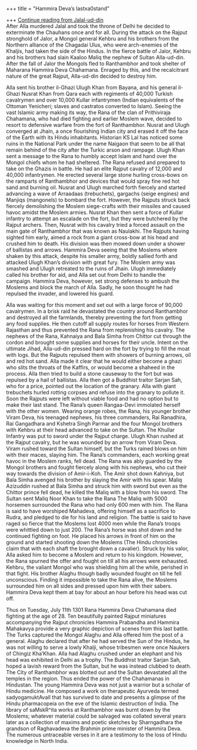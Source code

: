+++
title = "Hammira Deva’s lastxa0stand"

+++
[Continue reading from
Jalal-ud-din](https://manasataramgini.wordpress.com/2004/06/20/jalal-ud-din/)  
After Alla murdered Jalal and took the throne of Delhi he decided to
exterminate the Chauhans once and for all. During the attack on the
Rajput stronghold of Jalor, a Mongol general Kehbru and his brothers
from the Northern alliance of the Chagadai Ulus, who were arch-enemies
of the Khaljis, had taken the side of the Hindus. In the fierce battle
of Jalor, Kehbru and his brothers had slain Kaaloo Maliq the nephew of
Sultan Alla-ud-din. After the fall of Jalor the Mongols fled to
Ranthambhor and took shelter of Maharana Hammira Deva Chahamana. Enraged
by this, and the recalcitrant nature of the great Rajput, Alla-ud-din
decided to destroy him.

Alla sent his brother il-Ghazi Ulugh Khan from Bayana, and his general
il-Ghazi Nusrat Khan from Qara each with regiments of 40,000 Turkish
cavalrymen and over 10,000 Kullar infantrymen (Indian equivalents of the
Ottoman Yenicheri; slaves and castratos converted to Islam). Seeing the
vast Islamic army making its way, the Rana of the clan of Prithiviraja
Chahamana, who had died fighting and earlier Moslem wave, decided to
resort to defensive warfare from the fort of Ranthambhor. Nusrat and
Ulugh converged at Jhain, a once flourishing Indian city and erased it
off the face of the Earth with its Hindu inhabitants. Historian KS Lal
has noticed some ruins in the National Park under the name Naigaon that
seem to be all that remain behind of the city after the Turkic arson and
rampage. Ulugh Khan sent a message to the Rana to humbly accept Islam
and hand over the Mongol chiefs whom he had sheltered. The Rana refused
and prepared to take on the Ghazis in battle. He had an elite Rajput
cavalry of 12,000 and 40,000 infantrymen. He erected several large stone
hurling cross-bows on the ramparts of Ranthambhor and devices that would
spray fine red hot sand and burning oil. Nusrat and Ulugh marched forth
fiercely and started advancing a wave of Arraadaas (trebuchets),
gargachs (seige engines) and Manjiqs (mangonels) to bombard the fort.
However, the Rajputs struck back fiercely demolishing the Moslem
siege-crafts with their missiles and caused havoc amidst the Moslem
armies. Nusrat Khan then sent a force of Kullar infantry to attempt an
escalade on the fort, but they were butchered by the Rajput archers.
Then, Nusrat with his cavalry tried a forced assault on the main gate of
Ranthambhor that was known as Naulakhi. The Rajputs having sighted him
early, aimed a rock from a giant cross-bow at his head and crushed him
to death. His division was then mowed down under a shower of ballistas
and arrows. Hammira Deva seeing that the Moslems where shaken by this
attack, despite his smaller army, boldly sallied forth and attacked
Ulugh Khan’s division with great fury. The Moslem army was smashed and
Ulugh retreated to the ruins of Jhain. Ulugh immediately called his
brother for aid, and Alla set out from Delhi to handle the campaign.
Hammira Deva, however, set strong defenses to ambush the Moslems and
block the march of Alla. Sadly, he soon thought he had repulsed the
invader, and lowered his guard.

Alla was waiting for this moment and set out with a large force of
90,000 cavalrymen. In a brisk raid he devastated the country around
Ranthambhor and destroyed all the farmlands, thereby preventing the fort
from getting any food supplies. He then cutoff all supply routes for
horses from Western Rajasthan and thus prevented the Rana from
replenishing his cavalry. The nephews of the Rana, Kahnaiya and Bala
Simha from Chittor cut through the cordon and brought some supplies and
horses for their uncle. Intent on the ultimate Jihad, Alla-ud-din
pressed hard on the fort by trying to fill the moat with logs. But the
Rajputs repulsed them with showers of burning arrows, oil and red hot
sand. Alla made it clear that he would either become a ghazi who slits
the throats of the Kaffirs, or would become a shaheed in the process.
Alla then tried to build a stone causeway to the fort but was repulsed
by a hail of ballistas. Alla then got a Buddhist traitor Sarjan Sah, who
for a price, pointed out the location of the granary. Alla with giant
trebuchets hurled rotting corpses and refuse into the granary to pollute
it. Soon the Rajputs were left without viable food and had no option but
to make their last stand. The Rana’s queen Rangaa-Devi immolated herself
with the other women. Wearing orange robes, the Rana, his younger
brother Viram Deva, his teenaged nephews, his three commanders, Rai
Ranadhira, Rai Gangadhara and Kshetra Singh Parmar and the four Mongol
brothers with Kehbru at their head advanced to take on the Sultan. The
Khullar Infantry was put to sword under the Rajput charge. Ulugh Khan
rushed at the Rajput cavalry, but he was wounded by an arrow from Viram
Deva. Viram rushed toward the Sultan himself, but the Turks rained blows
on him with their maces, slaying him. The Rana’s commanders, each
working great havoc in the Moslem ranks, fell dead. The Rana was ably
guarded by the Mongol brothers and fought fiercely along with his
nephews, who cut their way towards the division of Amir-i-Koh. The Amir
shot down Kahniya, but Bala Simha avenged his brother by slaying the
Amir with his spear. Maliq Azizuddin rushed at Bala Simha and struck him
with sword but even as the Chittor prince fell dead, he killed the Maliq
with a blow from his sword. The Sultan sent Maliq Noor Khan to take the
Rana The Maliq with 5000 horsemen surrounded the Rana who had only 600
men with him. The Rana is said to have worshiped Mahadeva, offering
himself as a sacrifice to Rudra, and pledged to die for his land and
religion. The battle is said to have raged so fierce that the Moslems
lost 4000 men while the Rana’s troops were whittled down to just 200.
The Rana’s horse was shot down and he continued fighting on foot. He
placed his arrows in front of him on the ground and started shooting
down the Moslems (The Hindu chronicles claim that with each shaft the
brought down a cavalier). Struck by his valor, Alla asked him to become
a Moslem and return to his kingdom. However, the Rana spurned the offer
and fought on till all his arrows were exhausted. Kehbru, the valiant
Mongol who was shielding him all the while, perished in that fight. His
brother Alaghu though badly wounded fought on till he fell unconscious.
Finding it impossible to take the Rana alive, the Moslems surrounded him
on all sides and pressed upon him with their sabers. Hammira Deva kept
them at bay for about an hour before his head was cut off.

Thus on Tuesday, July 11th 1301 Rana Hammira Deva Chahamana died
fighting at the age of 28. Ten beautifully painted Rajput miniatures
accompanying the Rajput chronicles Hammira Prabandha and Hammira
Mahakavya provide a very graphic depiction of scenes from this last
battle. The Turks captured the Mongol Alaghu and Alla offered him the
post of a general. Alaghu declared that after he had served the Sun of
the Hindus, he was not willing to serve a lowly Khalji, whose tribesmen
were once Naukers of Chingiz Kha’Khan. Alla had Alaghu crushed under an
elephant and his head was exhibited in Delhi as a trophy. The Buddhist
traitor Sarjan Sah, hoped a lavish reward from the Sultan, but he was
instead clubbed to death. The City of Ranthambhor was blotted out and
the Sultan devastated all the temples in the region. Thus ended the
power of the Chahamanas in Hindustan. The young Hammira Deva was not
just a warrior but a scholar of Hindu medicine. He composed a work on
therapeutic Ayurveda termed sadyogamuktAvalI that has survived to date
and presents a glimpse of the Hindu pharmacopeia on the eve of the
Islamic destruction of India. The library of saMskR^ita works at
Ranthambhor was burnt down by the Moslems; whatever material could be
salvaged was collated several years later as a collection of maxims and
poetic sketches by Sharngadhara the grandson of Raghavadeva the Brahmin
prime minister of Hammira Deva. The numerous untraceable verses in it
are a testimony to the loss of Hindu knowledge in North India.
